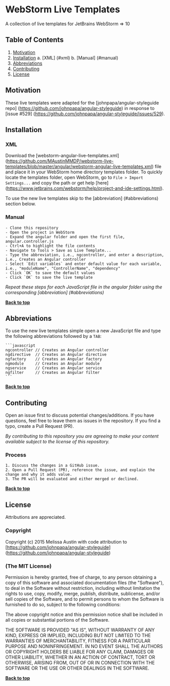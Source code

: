 # WebStorm Live Templates

A collection of live templates for JetBrains WebStorm => 10

## Table of Contents

  1. [Motivation](#motivation)
  1. [Installation](#installation)
    a. [XML] (#xml)
    b. [Manual] (#manual)
  1. [Abbreviations](#abbreviations)
  1. [Contributing](#contributing)
  1. [License](#license)

## Motivation

These live templates were adapted for the [johnpapa/angular-styleguide repo] (https://github.com/johnpapa/angular-styleguide) in response to [issue #529] (https://github.com/johnpapa/angular-styleguide/issues/529). 

## Installation

### XML

Download the [webstorm-angular-live-templates.xml] (https://github.com/MAustinMMDP/webstorm-live-templates/blob/master/angular/webstorm-angular-live-templates.xml) file and place it in your WebStorm home directory templates folder. To quickly locate the templates folder, open WebStorm, go to `File > Import Settings...` and copy the path or get help [here] (https://www.jetbrains.com/webstorm/help/project-and-ide-settings.html).

To use the new live templates skip to the [abbreviation] (#abbreviations) section below.

### Manual

    - Clone this repository
    - Open the project in WebStorm
    - Expand the angular folder and open the first file, angular.controller.js
    - Ctrl+A to highlight the file contents
    - Navigate to Tools > Save as Live Template...
    - Type the abbreviation, i.e., ngcontroller, and enter a description, i.e., Creates an Angular controller
    - Select `Edit variables` and enter default value for each variable, i.e., "moduleName", "ControllerName", "dependency"
    - Click `OK` to save the default values
    - Click `OK` to save the live template
    
*Repeat these steps for each JavaScript file in the angular folder using the corresponding [abbreviation] (#abbreviations)*
  
**[Back to top](#table-of-contents)**    
    
## Abbreviations

To use the new live templates simple open a new JavaScript file and type the following abbreviations followed by a `TAB`:

    ```javascript
    ngcontroller // Creates an Angular controller
    ngdirective  // Creates an Angular directive
    ngfactory    // Creates an Angular factory
    ngmodule     // Creates an Angular module
    ngservice    // Creates an Angular service
    ngfilter     // Creates an Angular filter
    ```

**[Back to top](#table-of-contents)**

## Contributing

Open an issue first to discuss potential changes/additions. If you have questions, feel free to leave them as issues in the repository. If you find a typo, create a Pull Request (PR).

*By contributing to this repository you are agreeing to make your content available subject to the license of this repository.*

### Process
    1. Discuss the changes in a GitHub issue.
    2. Open a Pull Request (PR), reference the issue, and explain the change and why it adds value.
    3. The PR will be evaluated and either merged or declined.

**[Back to top](#table-of-contents)**

## License

Attributions are appreciated.

### Copyright

Copyright (c) 2015 Melissa Austin with code attribution to [https://github.com/johnpapa/angular-styleguide] (https://github.com/johnpapa/angular-styleguide)

### (The MIT License)
Permission is hereby granted, free of charge, to any person obtaining a copy
of this software and associated documentation files (the "Software"), to deal
in the Software without restriction, including without limitation the rights
to use, copy, modify, merge, publish, distribute, sublicense, and/or sell
copies of the Software, and to permit persons to whom the Software is
furnished to do so, subject to the following conditions:

The above copyright notice and this permission notice shall be included in all
copies or substantial portions of the Software.

THE SOFTWARE IS PROVIDED "AS IS", WITHOUT WARRANTY OF ANY KIND, EXPRESS OR
IMPLIED, INCLUDING BUT NOT LIMITED TO THE WARRANTIES OF MERCHANTABILITY,
FITNESS FOR A PARTICULAR PURPOSE AND NONINFRINGEMENT. IN NO EVENT SHALL THE
AUTHORS OR COPYRIGHT HOLDERS BE LIABLE FOR ANY CLAIM, DAMAGES OR OTHER
LIABILITY, WHETHER IN AN ACTION OF CONTRACT, TORT OR OTHERWISE, ARISING FROM,
OUT OF OR IN CONNECTION WITH THE SOFTWARE OR THE USE OR OTHER DEALINGS IN THE
SOFTWARE.

**[Back to top](#table-of-contents)**
